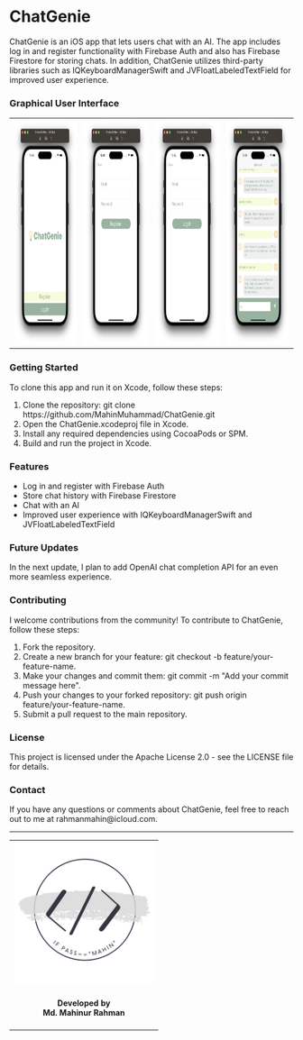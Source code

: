 <h1>ChatGenie</h1>
  ChatGenie is an iOS app that lets users chat with an AI. The app includes log in and register functionality with Firebase Auth and also has Firebase Firestore for storing chats. In addition, ChatGenie utilizes third-party libraries such as IQKeyboardManagerSwift and JVFloatLabeledTextField for improved user experience.

<h3>Graphical User Interface</h3>
  <table style="border:none">
    <tr>
        <td><img src="Documentation/welcome.png" height="400"></td>
        <td><img src="Documentation/reg.png" height="400"></td>
        <td><img src="Documentation/login.png" height="400"></td>
        <td><img src="Documentation/chatView.png" height="400"></td>
     </tr>
  </table>

<h3>Getting Started</h3>
  To clone this app and run it on Xcode, follow these steps:

<ol>
  <li>Clone the repository: git clone https://github.com/MahinMuhammad/ChatGenie.git</li>
  <li>Open the ChatGenie.xcodeproj file in Xcode.</li>
  <li>Install any required dependencies using CocoaPods or SPM.</li>
  <li>Build and run the project in Xcode.</li>
</ol> 
  
<h3>Features</h3>

<ul>
  <li>Log in and register with Firebase Auth</li>
  <li>Store chat history with Firebase Firestore</li>
  <li>Chat with an AI</li>
  <li>Improved user experience with IQKeyboardManagerSwift and JVFloatLabeledTextField</li>
</ul>   
  
<h3>Future Updates</h3>
  In the next update, I plan to add OpenAI chat completion API for an even more seamless experience.

<h3>Contributing</h3>
  I welcome contributions from the community! To contribute to ChatGenie, follow these steps:

<ol>
  <li>Fork the repository.</li>
  <li>Create a new branch for your feature: git checkout -b feature/your-feature-name.</li>
  <li>Make your changes and commit them: git commit -m "Add your commit message here".</li>
  <li>Push your changes to your forked repository: git push origin feature/your-feature-name.</li>
  <li>Submit a pull request to the main repository.</li>
</ol>
  
<h3>License</h3>
  This project is licensed under the Apache License 2.0 - see the LICENSE file for details.

<h3>Contact</h3>
  If you have any questions or comments about ChatGenie, feel free to reach out to me at rahmanmahin@icloud.com.

<hr>
<table style="border:none">
  <tr>  
    <td align="center"><img src="Documentation/mahinsLogo.png" height="250" width="250"></h4></td>
  </tr>
  <tr>  
    <td align="center"><h4>Developed by <br> Md. Mahinur Rahman</h4></td>
  </tr>
</table>

